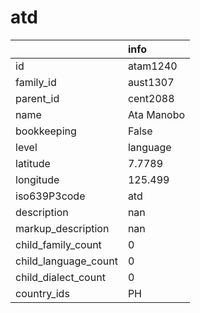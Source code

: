 # atd
|                      | info       |
|:---------------------|:-----------|
| id                   | atam1240   |
| family_id            | aust1307   |
| parent_id            | cent2088   |
| name                 | Ata Manobo |
| bookkeeping          | False      |
| level                | language   |
| latitude             | 7.7789     |
| longitude            | 125.499    |
| iso639P3code         | atd        |
| description          | nan        |
| markup_description   | nan        |
| child_family_count   | 0          |
| child_language_count | 0          |
| child_dialect_count  | 0          |
| country_ids          | PH         |
